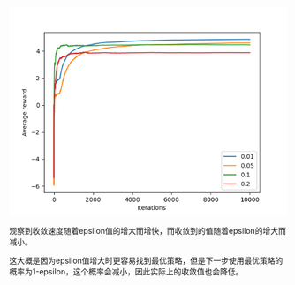 ![](output.png)

观察到收敛速度随着epsilon值的增大而增快，而收敛到的值随着epsilon的增大而减小。

这大概是因为epsilon值增大时更容易找到最优策略，但是下一步使用最优策略的概率为1-epsilon，这个概率会减小，因此实际上的收敛值也会降低。
